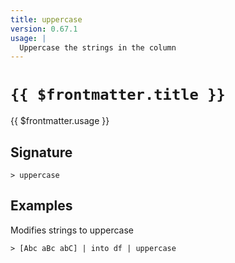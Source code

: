 ```yaml
---
title: uppercase
version: 0.67.1
usage: |
  Uppercase the strings in the column
---
```


# <code>{{ $frontmatter.title }}</code>

<div style='white-space: pre-wrap;'>{{ $frontmatter.usage }}</div>

## Signature

```> uppercase ```

## Examples

Modifies strings to uppercase
```shell
> [Abc aBc abC] | into df | uppercase
```
